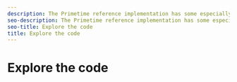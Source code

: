 ```yaml
---
description: The Primetime reference implementation has some especially important files that you use to configure your player.
seo-description: The Primetime reference implementation has some especially important files that you use to configure your player.
seo-title: Explore the code
title: Explore the code
---
```


# Explore the code

